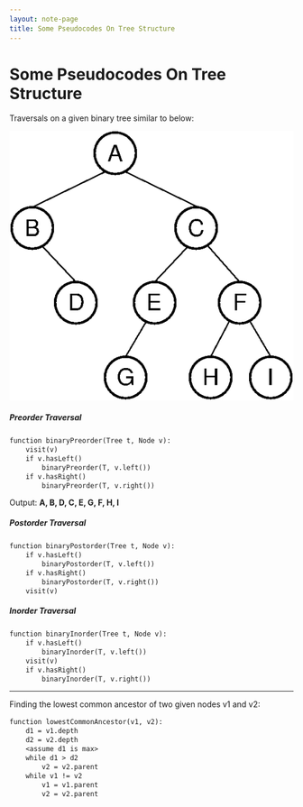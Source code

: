 ```yaml
---
layout: note-page
title: Some Pseudocodes On Tree Structure
---
```


# Some Pseudocodes On Tree Structure

Traversals on a given binary tree similar to below:

![](btex.png)

##### Preorder Traversal

```
function binaryPreorder(Tree t, Node v):
	visit(v)
    if v.hasLeft()
    	binaryPreorder(T, v.left())
    if v.hasRight()
    	binaryPreorder(T, v.right())    
```

Output: **A, B, D, C, E, G, F, H, I**

##### Postorder Traversal

```
function binaryPostorder(Tree t, Node v):
    if v.hasLeft()
    	binaryPostorder(T, v.left())
    if v.hasRight()
    	binaryPostorder(T, v.right())    
    visit(v)
```

##### Inorder Traversal

```
function binaryInorder(Tree t, Node v):
    if v.hasLeft()
    	binaryInorder(T, v.left())
    visit(v)
    if v.hasRight()
    	binaryInorder(T, v.right())    
```

***

Finding the lowest common ancestor of two given nodes v1 and v2:

```
function lowestCommonAncestor(v1, v2):
	d1 = v1.depth
    d2 = v2.depth
    <assume d1 is max>
    while d1 > d2
    	v2 = v2.parent
    while v1 != v2
    	v1 = v1.parent
        v2 = v2.parent
```